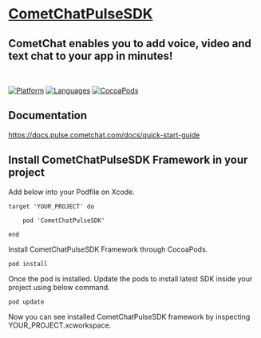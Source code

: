 
# [CometChatPulseSDK](https://github.com/CometChat-Pulse/ios-chat-sdk) <br> 
## CometChat enables you to add voice, video and text chat to your  app in minutes! 
</div><br>

[![Platform](https://img.shields.io/badge/platform-iOS-orange.svg)](https://cocoapods.org/pods/CometChatPulseSDK)
[![Languages](https://img.shields.io/badge/language-Objective--C%20%7C%20Swift-orange.svg)](https://github.com/CometChat-Pulse/ios-chat-sdk)
[![CocoaPods](https://img.shields.io/badge/pod-v0.0.4-green.svg)](https://cocoapods.org/pods/CometChatPulseSDK)

## Documentation
https://docs.pulse.cometchat.com/docs/quick-start-guide

## Install CometChatPulseSDK Framework in  your project

Add below into your Podfile on Xcode.

```
target 'YOUR_PROJECT' do
  
	pod 'CometChatPulseSDK'

end
```

Install CometChatPulseSDK Framework through CocoaPods.

```
pod install
```
Once the pod is installed. Update the pods to install latest SDK inside your project using below command. 

```
pod update
```
   
Now you can see installed CometChatPulseSDK framework by inspecting YOUR_PROJECT.xcworkspace.
